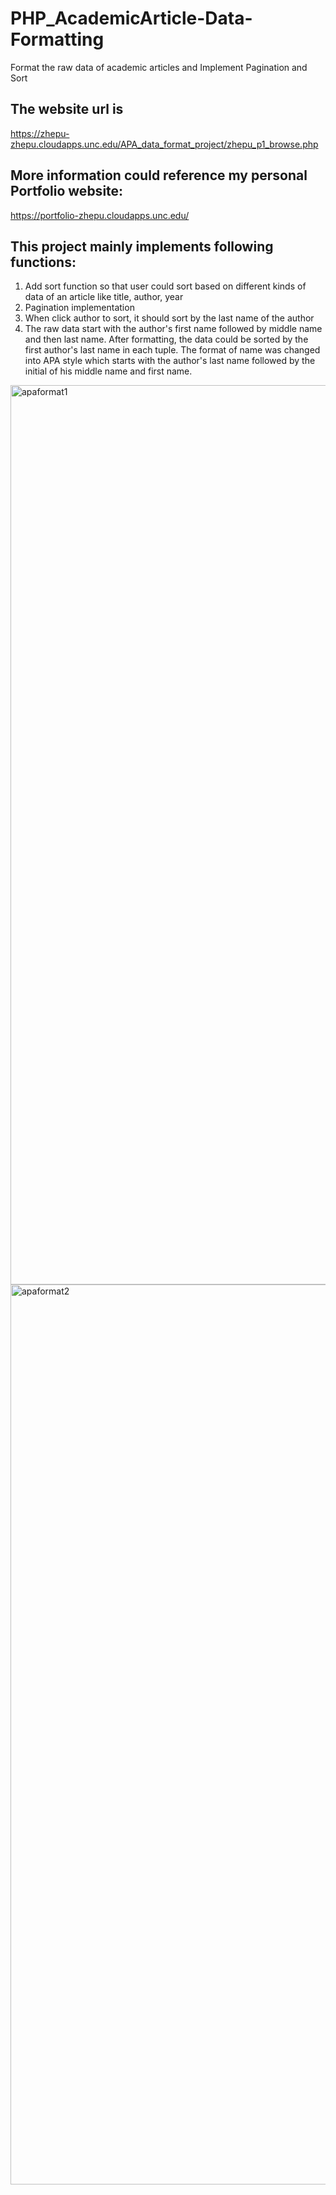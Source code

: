 # PHP_AcademicArticle-Data-Formatting
Format the raw data of academic articles and Implement Pagination and Sort
## The website url is 
https://zhepu-zhepu.cloudapps.unc.edu/APA_data_format_project/zhepu_p1_browse.php

## More information could reference my personal Portfolio website: 
https://portfolio-zhepu.cloudapps.unc.edu/

## This project mainly implements following functions:

1. Add sort function so that user could sort based on different kinds of data of an article like title, author, year
2. Pagination implementation
3. When click author to sort, it should sort by the last name of the author
4. The raw data start with the author's first name followed by middle name and then last name. After formatting, the data could be sorted by the first author's last name in each tuple. The format of name was changed into APA style which starts with the author's last name followed by the initial of his middle name and first name.

<img width="1439" alt="apaformat1" src="https://user-images.githubusercontent.com/33140156/39091311-788d4304-45bf-11e8-97aa-b7351eb4d088.png">
<img width="1440" alt="apaformat2" src="https://user-images.githubusercontent.com/33140156/39091312-78c52ecc-45bf-11e8-9ac7-fabc5cbd8149.png">


